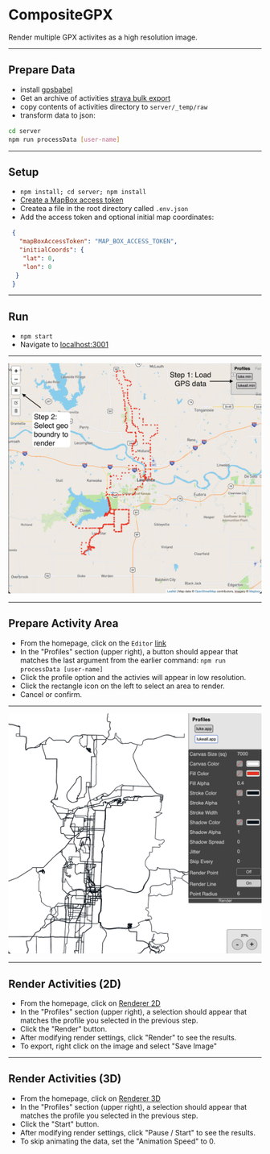 # CompositeGPX
Render multiple GPX activites as a high resolution image.

---

## Prepare Data
* install [gpsbabel](https://formulae.brew.sh/formula/gpsbabel)
* Get an archive of activities [strava bulk export](https://support.strava.com/hc/en-us/articles/216918437-Exporting-your-Data-and-Bulk-Export#Bulk)
* copy contents of activities directory to `server/_temp/raw`
* transform data to json:
```bash
cd server
npm run processData [user-name]
```

--- 

## Setup
* `npm install; cd server; npm install`
* [Create a MapBox access token](https://account.mapbox.com/access-tokens/)
* Createa a file in the root directory called `.env.json`
* Add the access token and optional initial map coordinates:
```json
 {
   "mapBoxAccessToken": "MAP_BOX_ACCESS_TOKEN",
   "initialCoords": {
    "lat": 0,
    "lon": 0
  }
 }
```

---  

## Run
* `npm start`
* Navigate to [localhost:3001](http://localhost:3001)

---

![Editor Image](/readme_assets/editor.png?raw=true "Editor")

---

## Prepare Activity Area
* From the homepage, click on the `Editor` [link](http://localhost:3001/#/editor)
* In the "Profiles" section (upper right), a button should appear that matches the last argument from the earlier command: `npm run processData [user-name]`
* Click the profile option and the activies will appear in low resolution.
* Click the rectangle icon on the left to select an area to render.
* Cancel or confirm.

---

![Renderer Image](/readme_assets/renderer.png?raw=true "Renderer")

---

## Render Activities (2D)
* From the homepage, click on [Renderer 2D](http://localhost:3001/#/renderer-2d)
* In the "Profiles" section (upper right), a selection should appear that matches the profile you selected in the previous step.
* Click the "Render" button.
* After modifying render settings, click "Render" to see the results.
* To export, right click on the image and select "Save Image"

---

## Render Activities (3D)
* From the homepage, click on [Renderer 3D](http://localhost:3001/#/renderer-3d)
* In the "Profiles" section (upper right), a selection should appear that matches the profile you selected in the previous step.
* Click the "Start" button.
* After modifying render settings, click "Pause / Start" to see the results.
* To skip animating the data, set the "Animation Speed" to 0.
